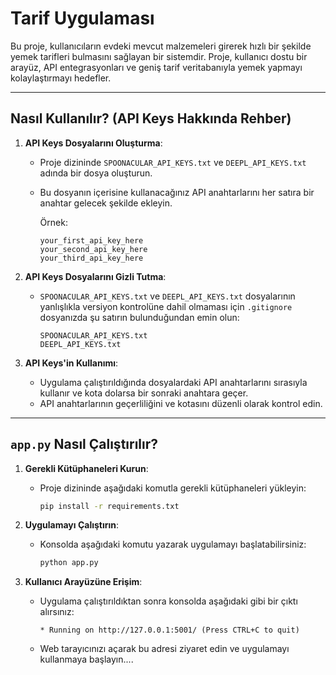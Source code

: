 # Tarif Uygulaması

Bu proje, kullanıcıların evdeki mevcut malzemeleri girerek hızlı bir şekilde yemek tarifleri bulmasını sağlayan bir sistemdir. Proje, kullanıcı dostu bir arayüz, API entegrasyonları ve geniş tarif veritabanıyla yemek yapmayı kolaylaştırmayı hedefler.

---

## Nasıl Kullanılır? (API Keys Hakkında Rehber)

1. **API Keys Dosyalarını Oluşturma**:
    - Proje dizininde `SPOONACULAR_API_KEYS.txt` ve `DEEPL_API_KEYS.txt`  adında bir dosya oluşturun.
    - Bu dosyanın içerisine kullanacağınız API anahtarlarını her satıra bir anahtar gelecek şekilde ekleyin.

      Örnek:
      ```
      your_first_api_key_here
      your_second_api_key_here
      your_third_api_key_here
      ```

2. **API Keys Dosyalarını Gizli Tutma**:
    - `SPOONACULAR_API_KEYS.txt` ve
      `DEEPL_API_KEYS.txt` dosyalarının yanlışlıkla versiyon kontrolüne dahil olmaması için
      `.gitignore` dosyanızda şu satırın bulunduğundan emin olun:
      ```
      SPOONACULAR_API_KEYS.txt
      DEEPL_API_KEYS.txt
      ```

3. **API Keys'in Kullanımı**:
    - Uygulama çalıştırıldığında dosyalardaki API anahtarlarını sırasıyla kullanır ve kota dolarsa bir sonraki anahtara geçer.
    - API anahtarlarının geçerliliğini ve kotasını düzenli olarak kontrol edin.

---

## `app.py` Nasıl Çalıştırılır?

1. **Gerekli Kütüphaneleri Kurun**:
    - Proje dizininde aşağıdaki komutla gerekli kütüphaneleri yükleyin:
      ```bash
      pip install -r requirements.txt
      ```

2. **Uygulamayı Çalıştırın**:
    - Konsolda aşağıdaki komutu yazarak uygulamayı başlatabilirsiniz:
      ```bash
      python app.py
      ```

3. **Kullanıcı Arayüzüne Erişim**:
    - Uygulama çalıştırıldıktan sonra konsolda aşağıdaki gibi bir çıktı alırsınız:
      ```
      * Running on http://127.0.0.1:5001/ (Press CTRL+C to quit)
      ```
    - Web tarayıcınızı açarak bu adresi ziyaret edin ve uygulamayı kullanmaya başlayın....
